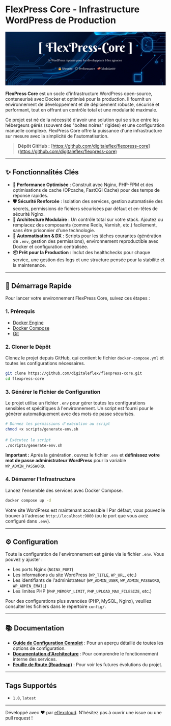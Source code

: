 # FlexPress Core - Infrastructure WordPress de Production

![FlexPress Core](https://raw.githubusercontent.com/digitaleflex/flexpress-core/main/docs/assets/flexpress-banner.png) <!-- Vous pouvez ajouter une bannière ici -->

**FlexPress Core** est un socle d'infrastructure WordPress open-source, conteneurisé avec Docker et optimisé pour la production. Il fournit un environnement de développement et de déploiement robuste, sécurisé et performant, tout en offrant un contrôle total et une modularité maximale.

Ce projet est né de la nécessité d'avoir une solution qui se situe entre les hébergeurs gérés (souvent des "boîtes noires" rigides) et une configuration manuelle complexe. FlexPress Core offre la puissance d'une infrastructure sur mesure avec la simplicité de l'automatisation.

> **Dépôt GitHub :** [https://github.com/digitaleflex/flexpress-core](https://github.com/digitaleflex/flexpress-core)

---

## ✨ Fonctionnalités Clés

-   **🚀 Performance Optimisée** : Construit avec Nginx, PHP-FPM et des optimisations de cache (OPcache, FastCGI Cache) pour des temps de réponse rapides.
-   **🛡️ Sécurité Renforcée** : Isolation des services, gestion automatisée des secrets, permissions de fichiers sécurisées par défaut et en-têtes de sécurité Nginx.
-   **🧩 Architecture Modulaire** : Un contrôle total sur votre stack. Ajoutez ou remplacez des composants (comme Redis, Varnish, etc.) facilement, sans être prisonnier d'une technologie.
-   **🤖 Automatisation & DX** : Scripts pour les tâches courantes (génération de `.env`, gestion des permissions), environnement reproductible avec Docker et configuration centralisée.
-   **📦 Prêt pour la Production** : Inclut des healthchecks pour chaque service, une gestion des logs et une structure pensée pour la stabilité et la maintenance.

---

## 🚀 Démarrage Rapide

Pour lancer votre environnement FlexPress Core, suivez ces étapes :

### 1. Prérequis

-   [Docker Engine](https://docs.docker.com/engine/install/)
-   [Docker Compose](https://docs.docker.com/compose/install/)
-   [Git](https://git-scm.com/downloads)

### 2. Cloner le Dépôt

Clonez le projet depuis GitHub, qui contient le fichier `docker-compose.yml` et toutes les configurations nécessaires.

```bash
git clone https://github.com/digitaleflex/flexpress-core.git
cd flexpress-core
```

### 3. Générer le Fichier de Configuration

Le projet utilise un fichier `.env` pour gérer toutes les configurations sensibles et spécifiques à l'environnement. Un script est fourni pour le générer automatiquement avec des mots de passe sécurisés.

```bash
# Donnez les permissions d'exécution au script
chmod +x scripts/generate-env.sh

# Exécutez le script
./scripts/generate-env.sh
```

**Important :** Après la génération, ouvrez le fichier `.env` et **définissez votre mot de passe administrateur WordPress** pour la variable `WP_ADMIN_PASSWORD`.

### 4. Démarrer l'Infrastructure

Lancez l'ensemble des services avec Docker Compose.

```bash
docker compose up -d
```

Votre site WordPress est maintenant accessible ! Par défaut, vous pouvez le trouver à l'adresse `http://localhost:9000` (ou le port que vous avez configuré dans `.env`).

---

## ⚙️ Configuration

Toute la configuration de l'environnement est gérée via le fichier `.env`. Vous pouvez y ajuster :
-   Les ports Nginx (`NGINX_PORT`)
-   Les informations du site WordPress (`WP_TITLE`, `WP_URL`, etc.)
-   Les identifiants de l'administrateur (`WP_ADMIN_USER`, `WP_ADMIN_PASSWORD`, `WP_ADMIN_EMAIL`)
-   Les limites PHP (`PHP_MEMORY_LIMIT`, `PHP_UPLOAD_MAX_FILESIZE`, etc.)

Pour des configurations plus avancées (PHP, MySQL, Nginx), veuillez consulter les fichiers dans le répertoire `config/`.

---

## 📚 Documentation

-   **[Guide de Configuration Complet](https://github.com/digitaleflex/flexpress-core/blob/main/docs/CONFIGURATION.md)** : Pour un aperçu détaillé de toutes les options de configuration.
-   **[Documentation d'Architecture](https://github.com/digitaleflex/flexpress-core/blob/main/docs/ARCHITECTURE.md)** : Pour comprendre le fonctionnement interne des services.
-   **[Feuille de Route (Roadmap)](https://github.com/digitaleflex/flexpress-core/blob/main/docs/ROADMAP.md)** : Pour voir les futures évolutions du projet.

---

## Tags Supportés

-   `1.0`, `latest`

---

Développé avec ❤️ par [eflexcloud](https://github.com/digitaleflex). N'hésitez pas à ouvrir une issue ou une pull request !
